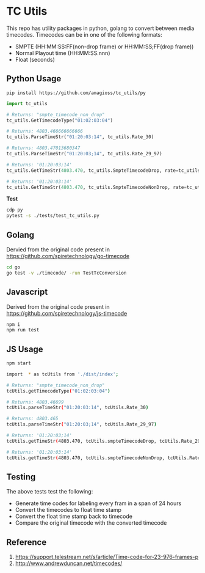 

# TC Utils

This repo has utility packages in python, golang to convert between media timecodes. Timecodes
can be in one of the following formats:

- SMPTE (HH:MM:SS:FF(non-drop frame) or HH:MM:SS;FF(drop frame))
- Normal Playout time (HH:MM:SS.nnn)
- Float (seconds)


## Python Usage

`pip install https://github.com/amagioss/tc_utils/py`

```python
import tc_utils

# Returns: "smpte_timecode_non_drop"
tc_utils.GetTimecodeType("01:02:03:04")

# Returns: 4803.466666666666
tc_utils.ParseTimeStr("01:20:03:14", tc_utils.Rate_30)

# Returns: 4803.47013680347
tc_utils.ParseTimeStr("01:20:03;14", tc_utils.Rate_29_97)

# Returns: '01:20:03;14'
tc_utils.GetTimeStr(4803.470, tc_utils.SmpteTimecodeDrop, rate=tc_utils.Rate_29_97)

# Returns: '01:20:03:14'
tc_utils.GetTimeStr(4803.470, tc_utils.SmpteTimecodeNonDrop, rate=tc_utils.Rate_30) 

```

**Test**

```bash
cdp py
pytest -s ./tests/test_tc_utils.py
```


## Golang

Dervied from the original code present in https://github.com/spiretechnology/go-timecode

```bash
cd go
go test -v ./timecode/ -run TestTcConversion
```

## Javascript

Derived from the original code present in https://github.com/spiretechnology/js-timecode

```bash
npm i
npm run test
```

## JS Usage
```bash
npm start

import  * as tcUtils from './dist/index';

# Returns: "smpte_timecode_non_drop"
tcUtils.getTimecodeType("01:02:03:04")

# Returns: 4803.46699
tcUtils.parseTimeStr("01:20:03:14", tcUtils.Rate_30)

# Returns: 4803.465
tcUtils.parseTimeStr("01:20:03;14", tcUtils.Rate_29_97)

# Returns: '01:20:03;14'
tcUtils.getTimeStr(4803.470, tcUtils.smpteTimecodeDrop, tcUtils.Rate_29_97)

# Returns: '01:20:03:14'
tcUtils.getTimeStr(4803.470, tcUtils.smpteTimecodeNonDrop, tcUtils.Rate_30) 

```

## Testing

The above tests test the following:

- Generate time codes for labeling every fram in a span of 24 hours
- Convert the timecodes to float time stamp
- Convert the float time stamp back to timecode
- Compare the original timecode with the converted timecode


## Reference

1. https://support.telestream.net/s/article/Time-code-for-23-976-frames-p
2. http://www.andrewduncan.net/timecodes/ 